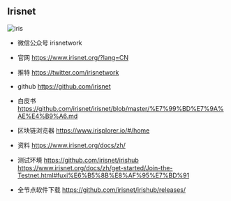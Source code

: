 ## Irisnet

![iris](https://ws2.sinaimg.cn/large/006tKfTcgy1g125u287y0j31f60tu7ay.jpg)

- 微信公众号
irisnetwork
- 官网
https://www.irisnet.org/?lang=CN
- 推特
https://twitter.com/irisnetwork

- github
https://github.com/irisnet
- 白皮书
https://github.com/irisnet/irisnet/blob/master/%E7%99%BD%E7%9A%AE%E4%B9%A6.md

- 区块链浏览器
https://www.irisplorer.io/#/home


- 资料
https://www.irisnet.org/docs/zh/

- 测试环境
https://github.com/irisnet/irishub
https://www.irisnet.org/docs/zh/get-started/Join-the-Testnet.html#fuxi%E6%B5%8B%E8%AF%95%E7%BD%91


- 全节点软件下载
https://github.com/irisnet/irishub/releases/